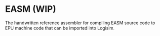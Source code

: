 
# EASM (WIP)

The handwritten reference assembler for compiling EASM source code to EPU machine code that can be imported into Logisim.

